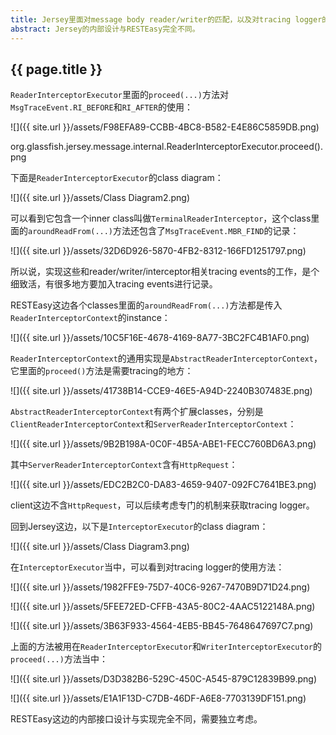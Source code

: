 ```yaml
---
title: Jersey里面对message body reader/writer的匹配，以及对tracing logger的相关实现
abstract: Jersey的内部设计与RESTEasy完全不同。
---
```


## {{ page.title }}

`ReaderInterceptorExecutor`里面的`proceed(...)`方法对`MsgTraceEvent.RI_BEFORE`和`RI_AFTER`的使用：

![]({{ site.url }}/assets/F98EFA89-CCBB-4BC8-B582-E4E86C5859DB.png)

org.glassfish.jersey.message.internal.ReaderInterceptorExecutor.proceed().png

下面是`ReaderInterceptorExecutor`的class diagram：

![]({{ site.url }}/assets/Class Diagram2.png)

可以看到它包含一个inner class叫做`TerminalReaderInterceptor`，这个class里面的`aroundReadFrom(...)`方法还包含了`MsgTraceEvent.MBR_FIND`的记录：

![]({{ site.url }}/assets/32D6D926-5870-4FB2-8312-166FD1251797.png)

所以说，实现这些和reader/writer/interceptor相关tracing events的工作，是个细致活，有很多地方要加入tracing events进行记录。

RESTEasy这边各个classes里面的`aroundReadFrom(...)`方法都是传入`ReaderInterceptorContext`的instance：

![]({{ site.url }}/assets/10C5F16E-4678-4169-8A77-3BC2FC4B1AF0.png)

`ReaderInterceptorContext`的通用实现是`AbstractReaderInterceptorContext`，它里面的`proceed()`方法是需要tracing的地方：

![]({{ site.url }}/assets/41738B14-CCE9-46E5-A94D-2240B307483E.png)

`AbstractReaderInterceptorContext`有两个扩展classes，分别是`ClientReaderInterceptorContext`和`ServerReaderInterceptorContext`：

![]({{ site.url }}/assets/9B2B198A-0C0F-4B5A-ABE1-FECC760BD6A3.png)

其中`ServerReaderInterceptorContext`含有`HttpRequest`：

![]({{ site.url }}/assets/EDC2B2C0-DA83-4659-9407-092FC7641BE3.png)

client这边不含`HttpRequest`，可以后续考虑专门的机制来获取tracing logger。

回到Jersey这边，以下是`InterceptorExecutor`的class diagram：

![]({{ site.url }}/assets/Class Diagram3.png)

在`InterceptorExecutor`当中，可以看到对tracing logger的使用方法：

![]({{ site.url }}/assets/1982FFE9-75D7-40C6-9267-7470B9D71D24.png)

![]({{ site.url }}/assets/5FEE72ED-CFFB-43A5-80C2-4AAC5122148A.png)

![]({{ site.url }}/assets/3B63F933-4564-4EB5-BB45-7648647697C7.png)

上面的方法被用在`ReaderInterceptorExecutor`和`WriterInterceptorExecutor`的`proceed(...)`方法当中：

![]({{ site.url }}/assets/D3D382B6-529C-450C-A545-879C12839B99.png)

![]({{ site.url }}/assets/E1A1F13D-C7DB-46DF-A6E8-7703139DF151.png)

RESTEasy这边的内部接口设计与实现完全不同，需要独立考虑。

